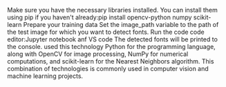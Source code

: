 Make sure you have the necessary libraries installed. You can install them using pip if you haven't already:pip install opencv-python numpy scikit-learn
Prepare your training data 
Set the image_path variable to the path of the test image for which you want to detect fonts.
Run the code                                                                                                                                                                 code editor:Jupyter notebook anf VS code
The detected fonts will be printed to the console.
used this technology Python for the programming language, along with OpenCV for image processing, NumPy for numerical computations, and scikit-learn for the Nearest Neighbors algorithm. This combination of technologies is commonly used in computer vision and machine learning projects.
